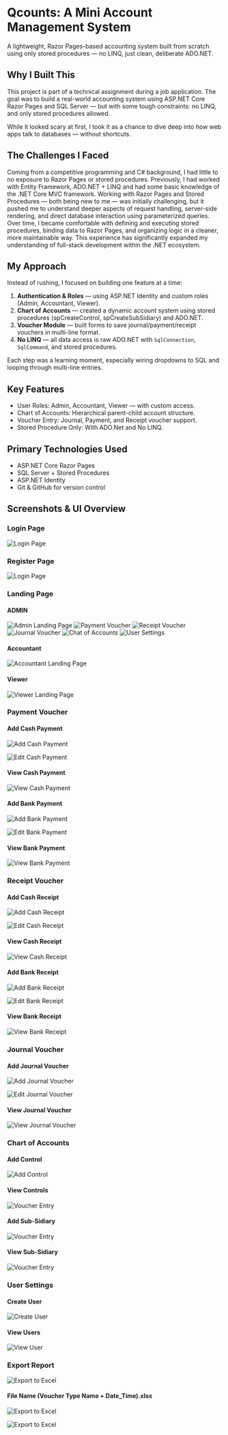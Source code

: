# Qcounts: A Mini Account Management System

A lightweight, Razor Pages-based accounting system built from scratch using only stored procedures — no LINQ, just clean, deliberate ADO.NET.

## Why I Built This

This project is part of a technical assignment during a job application. The goal was to build a real-world accounting system using ASP.NET Core Razor Pages and SQL Server — but with some tough constraints: no LINQ, and only stored procedures allowed.

While it looked scary at first, I took it as a chance to dive deep into how web apps talk to databases — without shortcuts.

## The Challenges I Faced

Coming from a competitive programming and C# background, I had little to no exposure to Razor Pages or stored procedures. Previously, I had worked with Entity Framework, ADO.NET + LINQ and had some basic knowledge of the .NET Core MVC framework. Working with Razor Pages and Stored Procedures — both being new to me — was initially challenging, but it pushed me to understand deeper aspects of request handling, server-side rendering, and direct database interaction using parameterized queries. Over time, I became comfortable with defining and executing stored procedures, binding data to Razor Pages, and organizing logic in a cleaner, more maintainable way. This experience has significantly expanded my understanding of full-stack development within the .NET ecosystem.

## My Approach

Instead of rushing, I focused on building one feature at a time:

1. **Authentication & Roles** — using ASP.NET Identity and custom roles (Admin, Accountant, Viewer).
2. **Chart of Accounts** — created a dynamic account system using stored procedures (spCreateControl, spCreateSubSidiary) and ADO.NET.
3. **Voucher Module** — built forms to save journal/payment/receipt vouchers in multi-line format.
4. **No LINQ** — all data access is raw ADO.NET with `SqlConnection`, `SqlCommand`, and stored procedures.

Each step was a learning moment, especially wiring dropdowns to SQL and looping through multi-line entries.


## Key Features

- User Roles: Admin, Accountant, Viewer — with custom access.
- Chart of Accounts: Hierarchical parent-child account structure.
- Voucher Entry: Journal, Payment, and Receipt voucher support.
- Stored Procedure Only: With ADO.Net and No LINQ.


## Primary Technologies Used

- ASP.NET Core Razor Pages
- SQL Server + Stored Procedures
- ASP.NET Identity
- Git & GitHub for version control

## Screenshots & UI Overview

### Login Page
![Login Page](screenshots/Login-Page.png)

### Register Page
![Login Page](screenshots/Register-Page.png)


### Landing Page
#### ADMIN
![Admin Landing Page](screenshots/Admin-Landing-Page.png)
![Payment Voucher](screenshots/Admin-Payment-Voucher.png)
![Receipt Voucher](screenshots/Admin-Receipt-Voucher.png)
![Journal Voucher](screenshots/Admin-Journal-Voucher.png)
![Chat of Accounts](screenshots/Admin-COA.png)
![User Settings](screenshots/Admin-UserSettings.png)

#### Accountant
![Accountant Landing Page](screenshots/Acc-Landing-Page.png)

#### Viewer
![Viewer Landing Page](screenshots/Viewer-Landing-Page.png)



### Payment Voucher
#### Add Cash Payment
![Add Cash Payment](screenshots/Cash-Pay-Create.png)

![Edit Cash Payment](screenshots/Cash-Pay-Edit.png)

#### View Cash Payment
![View Cash Payment](screenshots/Cash-Pay-Index.png)

#### Add Bank Payment
![Add Bank Payment](screenshots/Bank-Pay-Create.png)

![Edit Bank Payment](screenshots/Bank-Pay-Edit.png)

#### View Bank Payment
![View Bank Payment](screenshots/Bank-Pay-Index.png)



### Receipt Voucher
#### Add Cash Receipt
![Add Cash Receipt](screenshots/Cash-Rcv-Create.png)

![Edit Cash Receipt](screenshots/Cash-Rcv-Edit.png)

#### View Cash Receipt
![View Cash Receipt](screenshots/Cash-Rcv-Index.png)

#### Add Bank Receipt
![Add Bank Receipt](screenshots/Bank-Rcv-Create.png)

![Edit Bank Receipt](screenshots/Bank-Rcv-Edit.png)

#### View Bank Receipt
![View Bank Receipt](screenshots/Bank-Rcv-Index.png)



### Journal Voucher
#### Add Journal Voucher
![Add Journal Voucher](screenshots/JV-Create.png)

![Edit Journal Voucher](screenshots/JV-Edit.png)

#### View Journal Voucher
![View Journal Voucher](screenshots/JV-Index.png)



### Chart of Accounts
#### Add Control 
![Add Control](screenshots/COA-Control-Create.png)

#### View Controls
![Voucher Entry](screenshots/COA-Control-Index.png)

#### Add Sub-Sidiary
![Voucher Entry](screenshots/COA-SubSidiary-Create.png)

#### View Sub-Sidiary
![Voucher Entry](screenshots/COA-SubSidiary-Create.png)


### User Settings
#### Create User
![Create User](screenshots/User-Create.png)

#### View Users
![View User](screenshots/User-Index.png)



### Export Report 
![Export to Excel](screenshots/Export1.png)

#### File Name (Voucher Type Name + Date_Time).xlsx
![Export to Excel](screenshots/Export2.png)

![Export to Excel](screenshots/Export3.png)